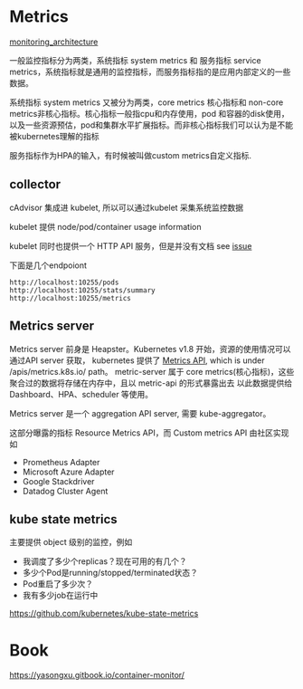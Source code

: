 # Metrics

[monitoring_architecture](https://github.com/kubernetes/community/blob/master/contributors/design-proposals/instrumentation/monitoring_architecture.md)

一般监控指标分为两类，系统指标 system metrics 和 服务指标 service metrics，系统指标就是通用的监控指标，而服务指标指的是应用内部定义的一些数据。

系统指标 system metrics 又被分为两类，core metrics 核心指标和 non-core metrics非核心指标。核心指标一般指cpu和内存使用，pod 和容器的disk使用，以及一些资源预估，pod和集群水平扩展指标。而非核心指标我们可以认为是不能被kubernetes理解的指标

服务指标作为HPA的输入，有时候被叫做custom metrics自定义指标. 

## collector
cAdvisor 集成进 kubelet, 所以可以通过kubelet 采集系统监控数据

kubelet 提供 node/pod/container usage information

kubelet 同时也提供一个 HTTP API 服务，但是并没有文档 see [issue](https://github.com/kubernetes/kubernetes/issues/13470)

下面是几个endpoiont
```
http://localhost:10255/pods
http://localhost:10255/stats/summary
http://localhost:10255/metrics
```
## Metrics server
Metrics server 前身是 Heapster。Kubernetes v1.8 开始，资源的使用情况可以通过API server 获取，
kubernetes 提供了 [Metrics API](https://kubernetes.io/docs/tasks/debug-application-cluster/resource-metrics-pipeline/#the-metrics-api), which is under /apis/metrics.k8s.io/ path。 metric-server 属于 core metrics(核心指标)，这些聚合过的数据将存储在内存中，且以 metric-api 的形式暴露出去 以此数据提供给 Dashboard、HPA、scheduler 等使用。

Metrics server 是一个 aggregation API server, 需要 kube-aggregator。

这部分曝露的指标 Resource Metrics API，而 Custom metrics API 由社区实现如
- Prometheus Adapter
- Microsoft Azure Adapter
- Google Stackdriver
- Datadog Cluster Agent


## kube state metrics
主要提供 object 级别的监控，例如

- 我调度了多少个replicas？现在可用的有几个？
- 多少个Pod是running/stopped/terminated状态？
- Pod重启了多少次？
- 我有多少job在运行中

https://github.com/kubernetes/kube-state-metrics



# Book
https://yasongxu.gitbook.io/container-monitor/
